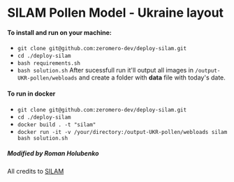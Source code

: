 # SILAM Pollen Model - Ukraine layout
#### To install and run on your machine:
- `git clone git@github.com:zeromero-dev/deploy-silam.git` 
- `cd ./deploy-silam`
- `bash requirements.sh`
- `bash solution.sh`
After sucessfull run it'll output all images in `/output-UKR-pollen/webloads` and create a folder with **data** file with today's date.

#### To run in docker
- `git clone git@github.com:zeromero-dev/deploy-silam.git`
- `cd ./deploy-silam`
- `docker build . -t "silam"`
- `docker run -it -v /your/directory:/output-UKR-pollen/webloads silam bash solution.sh`

##### Modified by Roman Holubenko
All credits to [SILAM](https://silam.fmi.fi/)
